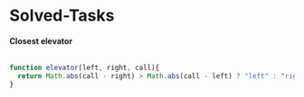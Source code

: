 # Solved-Tasks
####  Closest elevator

````javascript

function elevator(left, right, call){
  return Math.abs(call - right) > Math.abs(call - left) ? "left" : "right";
}

````



